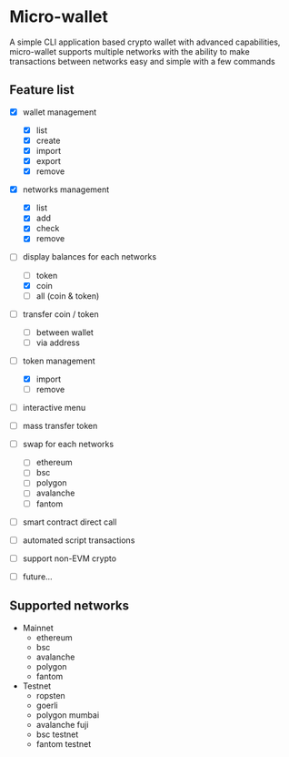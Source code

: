
# Micro-wallet

A simple CLI application based crypto wallet with advanced capabilities, micro-wallet supports multiple networks with the ability to make transactions between networks easy and simple with a few commands

## Feature list
- [x] wallet management
  - [x] list
  - [x] create
  - [x] import
  - [x] export
  - [x] remove
- [x] networks management
  - [x] list
  - [x] add
  - [x] check
  - [x] remove
- [ ] display balances for each networks
  - [ ] token
  - [x] coin
  - [ ] all (coin & token)
- [ ] transfer coin / token
  - [ ] between wallet
  - [ ] via address
- [ ] token management
  - [x] import
  - [ ] remove
- [ ] interactive menu
- [ ] mass transfer token
- [ ] swap for each networks
  - [ ] ethereum
  - [ ] bsc
  - [ ] polygon
  - [ ] avalanche
  - [ ] fantom
- [ ] smart contract direct call
- [ ] automated script transactions
- [ ] support non-EVM crypto
- [ ] future...


## Supported networks
- Mainnet
  - ethereum
  - bsc
  - avalanche
  - polygon
  - fantom
- Testnet
  - ropsten
  - goerli
  - polygon mumbai
  - avalanche fuji
  - bsc testnet
  - fantom testnet
